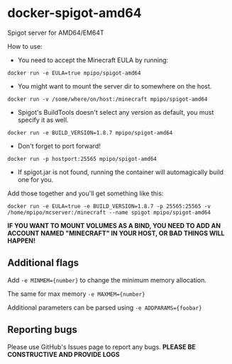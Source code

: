 # docker-spigot-amd64
Spigot server for AMD64/EM64T

How to use:

- You need to accept the Minecraft EULA by running:

```
docker run -e EULA=true mpipo/spigot-amd64
```

- You might want to mount the server dir to somewhere on the host.

```
docker run -v /some/where/on/host:/minecraft mpipo/spigot-amd64
```

- Spigot's BuildTools doesn't select any version as default, you must specify it as well.

```
docker run -e BUILD_VERSION=1.8.7 mpipo/spigot-amd64
```

- Don't forget to port forward!

```
docker run -p hostport:25565 mpipo/spigot-amd64
```

- If spigot.jar is not found, running the container will automagically build one for you.

Add those together and you'll get something like this:
```
docker run -e EULA=true -e BUILD_VERSION=1.8.7 -p 25565:25565 -v /home/mpipo/mcserver:/minecraft --name spigot mpipo/spigot-amd64
```

**IF YOU WANT TO MOUNT VOLUMES AS A BIND, YOU NEED TO ADD AN ACCOUNT NAMED "MINECRAFT" IN YOUR HOST, OR BAD THINGS WILL HAPPEN!**

## Additional flags

Add `-e MINMEM={number}` to change the minimum memory allocation.

The same for max memory `-e MAXMEM={number}`

Additional parameters can be parsed using `-e ADDPARAMS={foobar}`

## Reporting bugs

Please use GitHub's Issues page to report any bugs. **PLEASE BE CONSTRUCTIVE AND PROVIDE LOGS**
